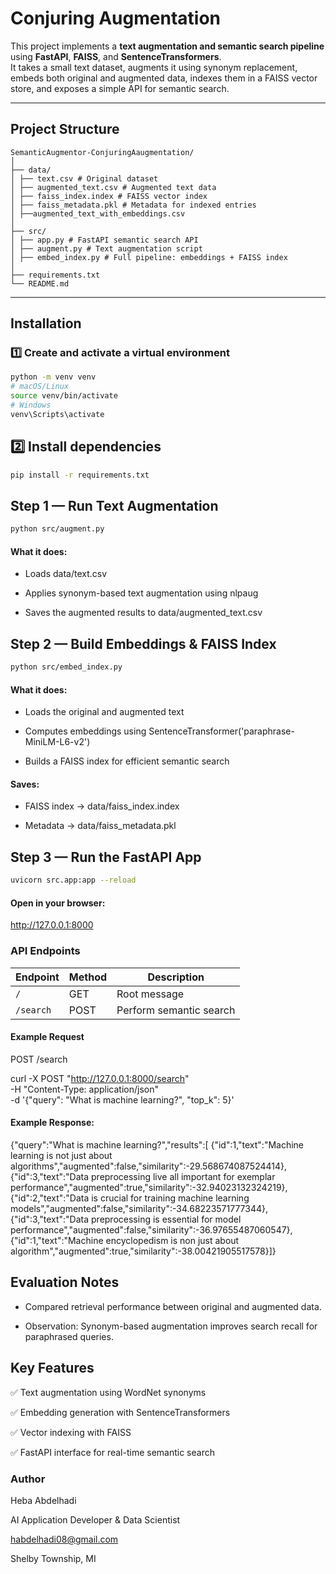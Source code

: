 # Conjuring Augmentation

This project implements a **text augmentation and semantic search pipeline** using **FastAPI**, **FAISS**, and **SentenceTransformers**.  
It takes a small text dataset, augments it using synonym replacement, embeds both original and augmented data, indexes them in a FAISS vector store, and exposes a simple API for semantic search.

---

## Project Structure

```
SemanticAugmentor-ConjuringAaugmentation/
│
├── data/
│ ├── text.csv # Original dataset
│ ├── augmented_text.csv # Augmented text data
│ ├── faiss_index.index # FAISS vector index
│ ├── faiss_metadata.pkl # Metadata for indexed entries
│ ├──augmented_text_with_embeddings.csv
│
├── src/
│ ├── app.py # FastAPI semantic search API
│ ├── augment.py # Text augmentation script
│ ├── embed_index.py # Full pipeline: embeddings + FAISS index
│
├── requirements.txt
└── README.md
```

---

## Installation

### 1️⃣ Create and activate a virtual environment

```bash
python -m venv venv
# macOS/Linux
source venv/bin/activate
# Windows
venv\Scripts\activate
```

## 2️⃣ Install dependencies

```bash 
pip install -r requirements.txt
```

## Step 1 — Run Text Augmentation

```bash
python src/augment.py
```

#### What it does:

- Loads data/text.csv

- Applies synonym-based text augmentation using nlpaug

- Saves the augmented results to data/augmented_text.csv

## Step 2 — Build Embeddings & FAISS Index

```bash
python src/embed_index.py
```
#### What it does:

- Loads the original and augmented text

- Computes embeddings using SentenceTransformer('paraphrase-MiniLM-L6-v2')

- Builds a FAISS index for efficient semantic search

#### Saves:

- FAISS index → data/faiss_index.index

- Metadata → data/faiss_metadata.pkl

## Step 3 — Run the FastAPI App

```bash
uvicorn src.app:app --reload
```

#### Open in your browser:
http://127.0.0.1:8000

### API Endpoints

| Endpoint  | Method | Description             |
| --------- | ------ | ----------------------- |
| `/`       | GET    | Root message            |
| `/search` | POST   | Perform semantic search |

#### Example Request

POST /search

curl -X POST "http://127.0.0.1:8000/search" \
     -H "Content-Type: application/json" \
     -d '{"query": "What is machine learning?", "top_k": 5}'

#### Example Response:

{"query":"What is machine learning?","results":[
    {"id":1,"text":"Machine learning is not just about algorithms","augmented":false,"similarity":-29.568674087524414},{"id":3,"text":"Data preprocessing live all important for exemplar performance","augmented":true,"similarity":-32.94023132324219},{"id":2,"text":"Data is crucial for training machine learning models","augmented":false,"similarity":-34.68223571777344},{"id":3,"text":"Data preprocessing is essential for model performance","augmented":false,"similarity":-36.97655487060547},{"id":1,"text":"Machine encyclopedism is non just about algorithm","augmented":true,"similarity":-38.00421905517578}]}


## Evaluation Notes
- Compared retrieval performance between original and augmented data.

- Observation: Synonym-based augmentation improves search recall for paraphrased queries.

## Key Features

✅ Text augmentation using WordNet synonyms

✅ Embedding generation with SentenceTransformers

✅ Vector indexing with FAISS

✅ FastAPI interface for real-time semantic search

### Author
Heba Abdelhadi

AI Application Developer & Data Scientist

habdelhadi08@gmail.com

Shelby Township, MI





